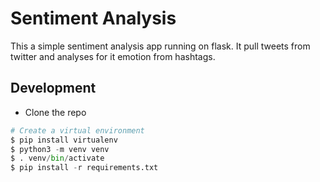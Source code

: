 # Sentiment Analysis

This a simple sentiment analysis app running on flask. It pull tweets from twitter and analyses  for it emotion from hashtags.  
## Development
- Clone the repo

``` python
# Create a virtual environment 
$ pip install virtualenv
$ python3 -m venv venv
$ . venv/bin/activate
$ pip install -r requirements.txt

```

